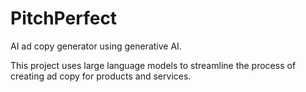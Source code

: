 # PitchPerfect
AI ad copy generator using generative AI. 

This project uses large language models to streamline the process of creating ad copy for products and services. 
